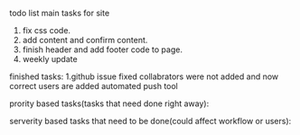 todo list main tasks for site
1. fix css code.
2. add content and confirm content. 
3. finish header and add footer code to page.
4. weekly update

finished tasks:
1.github issue fixed collabrators were not added and now correct users are added
automated push tool


prority based tasks(tasks that need done right away):


serverity based tasks that need to be done(could affect workflow or users):
